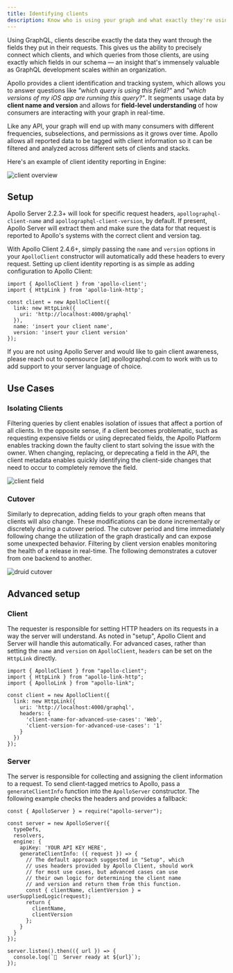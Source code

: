 ```yaml
---
title: Identifying clients
description: Know who is using your graph and what exactly they're using
---
```


Using GraphQL, clients describe exactly the data they want through the fields they put in their requests. This gives us the ability to precisely connect which clients, and which queries from those clients, are using exactly which fields in our schema &mdash; an insight that's immensely valuable as GraphQL development scales within an organization.

Apollo provides a client identification and tracking system, which allows you to answer questions like _"which query is using this field?"_ and _"which versions of my iOS app are running this query?"_. It segments usage data by **client name and version** and allows for **field-level understanding** of how consumers are interacting with your graph in real-time.

Like any API, your graph will end up with many consumers with different frequencies, subselections, and permissions as it grows over time. Apollo allows all reported data to be tagged with client information so it can be filtered and analyzed across different sets of clients and stacks.

Here's an example of client identity reporting in Engine:

![client overview](../img/client-awareness/overview.png)

## Setup

Apollo Server 2.2.3+ will look for specific request headers, `apollographql-client-name` and `apollographql-client-version`, by default. If present, Apollo Server will extract them and make sure the data for that request is reported to Apollo's systems with the correct client and version tag.

With Apollo Client 2.4.6+, simply passing the `name` and `version` options in your `ApolloClient` constructor will automatically add these headers to every request. Setting up client identity reporting is as simple as adding configuration to Apollo Client:

```js{8-9}
import { ApolloClient } from 'apollo-client';
import { HttpLink } from 'apollo-link-http';

const client = new ApolloClient({
  link: new HttpLink({
    uri: 'http://localhost:4000/graphql'
  }),
  name: 'insert your client name',
  version: 'insert your client version'
});
```

If you are not using Apollo Server and would like to gain client awareness,
please reach out to opensource [at] apollographql.com to work with us to add
support to your server language of choice.

## Use Cases

### Isolating Clients

Filtering queries by client enables isolation of issues that affect a portion
of all clients. In the opposite sense, if a client becomes problematic, such as
requesting expensive fields or using deprecated fields, the Apollo Platform
enables tracking down the faulty client to start solving the issue with the
owner. When changing, replacing, or deprecating a field in the API, the client
metadata enables quickly identifying the client-side changes that need to
occur to completely remove the field.

![client field](../img/client-awareness/field-usage.png)

### Cutover

Similarly to deprecation, adding fields to your graph often means that clients will also change. These modifications can be done incrementally or discretely during a cutover period. The cutover period and time immediately following change the utilization of the graph drastically and can expose some unexpected behavior. Filtering by client version enables monitoring the health of a release in real-time. The following demonstrates a cutover from one backend to another.

![druid cutover](../img/client-awareness/cutover.png)

## Advanced setup

### Client

The requester is responsible for setting HTTP headers on its requests in a way the server will understand. As noted in "setup", Apollo Client and Server will handle this automatically. For advanced cases, rather than setting the `name` and `version` on `ApolloClient`, `headers` can be set on the `HttpLink` directly.

```js{8-16}
import { ApolloClient } from "apollo-client";
import { HttpLink } from "apollo-link-http";
import { ApolloLink } from "apollo-link";

const client = new ApolloClient({
  link: new HttpLink({
    uri: 'http://localhost:4000/graphql',
    headers: {
      'client-name-for-advanced-use-cases': 'Web',
      'client-version-for-advanced-use-cases': '1'
    }
  })
});
```

### Server

The server is responsible for collecting and assigning the client information
to a request. To send client-tagged metrics to Apollo, pass a
`generateClientInfo` function into the `ApolloServer` constructor. The
following example checks the headers and provides a fallback:

```js{8-22}
const { ApolloServer } = require("apollo-server");

const server = new ApolloServer({
  typeDefs,
  resolvers,
  engine: {
    apiKey: 'YOUR API KEY HERE',
    generateClientInfo: ({ request }) => {
      // The default approach suggested in "Setup", which
      // uses headers provided by Apollo Client, should work
      // for most use cases, but advanced cases can use
      // their own logic for determining the client name
      // and version and return them from this function.
      const { clientName, clientVersion } = userSuppliedLogic(request);
      return {
        clientName,
        clientVersion
      };
    }
  }
});

server.listen().then(({ url }) => {
  console.log(`🚀  Server ready at ${url}`);
});
```
